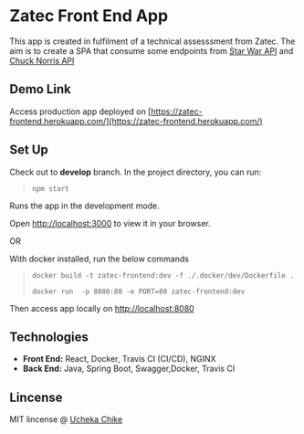 # Zatec Front End App

This app is created in fulfilment of a technical assesssment from Zatec. The aim is to create a SPA that consume some endpoints from [Star War API](https://swapi.dev) and [Chuck Norris API](https://api.chucknorris.io/)

## Demo Link

Access production app deployed on [https://zatec-frontend.herokuapp.com/](https://zatec-frontend.herokuapp.com/) 

## Set Up

Check out to **develop** branch. In the project directory, you can run:

> `npm start`

Runs the app in the development mode.  

Open [http://localhost:3000](http://localhost:3000) to view it in your browser.

OR 

With docker installed, run the below commands

> `docker build -t zatec-frontend:dev -f ./.docker/dev/Dockerfile .`
>
> `docker run  -p 8080:80 -e PORT=80 zatec-frontend:dev`

Then access app locally on [http://localhost:8080](http://localhost:8080)

## Technologies

*  **Front End:**  React, Docker, Travis CI (CI/CD), NGINX
* **Back End:** Java, Spring Boot, Swagger,Docker, Travis CI

## Lincense

MIT lincense @ [Ucheka Chike](https://www.linkedin.com/in/ucheka-chike/)
